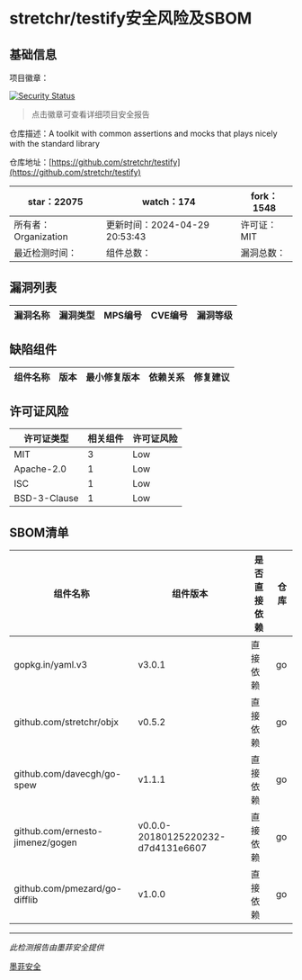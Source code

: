 # stretchr/testify安全风险及SBOM

## 基础信息

项目徽章：

[![Security Status](https://www.murphysec.com/platform3/v31/badge/1786098470852030464.svg)](https://www.murphysec.com/console/report/1714345904533454848/1786098470852030464)

> 点击徽章可查看详细项目安全报告

仓库描述：A toolkit with common assertions and mocks that plays nicely with the standard library

仓库地址：[https://github.com/stretchr/testify](https://github.com/stretchr/testify)

| star：22075 | watch：174 | fork：1548 |
| ----------- | -------------- | ------------ |
| 所有者：Organization | 更新时间：2024-04-29 20:53:43 | 许可证：MIT |
| 最近检测时间： | 组件总数： | 漏洞总数： |




## 漏洞列表

| 漏洞名称 | 漏洞类型 | MPS编号 | CVE编号 | 漏洞等级 |
| ------- | ------ | ------- | ------ | ----- |





## 缺陷组件

| 组件名称 | 版本 | 最小修复版本 | 依赖关系 | 修复建议 |
| -------- | ---- | ------------ | -------- | -------- |





## 许可证风险

| 许可证类型 | 相关组件 | 许可证风险 |
| ---------- | -------- | ---------- |
|MIT|3|Low|
|Apache-2.0|1|Low|
|ISC|1|Low|
|BSD-3-Clause|1|Low|




## SBOM清单

| 组件名称 | 组件版本 | 是否直接依赖 | 仓库 |
| -------- | -------- | ------------ | ---- |
|gopkg.in/yaml.v3|v3.0.1|直接依赖|go|
|github.com/stretchr/objx|v0.5.2|直接依赖|go|
|github.com/davecgh/go-spew|v1.1.1|直接依赖|go|
|github.com/ernesto-jimenez/gogen|v0.0.0-20180125220232-d7d4131e6607|直接依赖|go|
|github.com/pmezard/go-difflib|v1.0.0|直接依赖|go|


------

*此检测报告由墨菲安全提供*

[墨菲安全](www.murphysec.com)